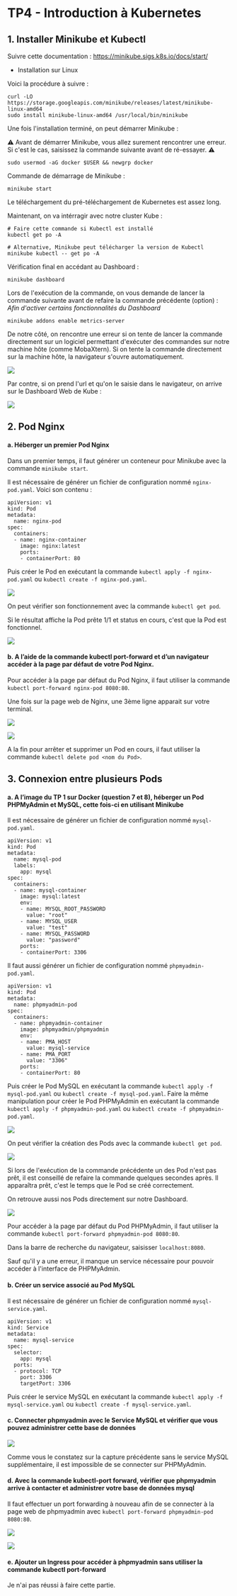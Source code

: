 # TP4 - Introduction à Kubernetes

## 1. Installer Minikube et Kubectl

Suivre cette documentation : https://minikube.sigs.k8s.io/docs/start/

- Installation sur Linux

Voici la procédure à suivre : 

```
curl -LO https://storage.googleapis.com/minikube/releases/latest/minikube-linux-amd64
sudo install minikube-linux-amd64 /usr/local/bin/minikube
```

Une fois l'installation terminé, on peut démarrer Minikube : 

:warning: Avant de démarrer Minikube, vous allez surement rencontrer une erreur. Si c'est le cas, saisissez la commande suivante avant de ré-essayer. :warning: 

```
sudo usermod -aG docker $USER && newgrp docker
```

Commande de démarrage de Minikube : 

```
minikube start
```

Le téléchargement du pré-téléchargement de Kubernetes est assez long.

Maintenant, on va intérragir avec notre cluster Kube : 

```
# Faire cette commande si Kubectl est installé
kubectl get po -A
```

```
# Alternative, Minikube peut télécharger la version de Kubectl
minikube kubectl -- get po -A
```

Vérification final en accédant au Dashboard : 

```
minikube dashboard
```

Lors de l'exécution de la commande, on vous demande de lancer la commande suivante avant de refaire la commande précédente (option) : 
*Afin d'activer certains fonctionnalités du Dashboard*

```
minikube addons enable metrics-server
```

De notre côté, on rencontre une erreur si on tente de lancer la commande directement sur un logiciel permettant d'exécuter des commandes sur notre machine hôte (comme MobaXtern).
Si on tente la commande directement sur la machine hôte, la navigateur s'ouvre automatiquement.

![](https://i.imgur.com/xMRWZme.png)

Par contre, si on prend l'url et qu'on le saisie dans le navigateur, on arrive sur le Dashboard Web de Kube : 

![](https://i.imgur.com/Jq6Q4Hq.png)

## 2. Pod Nginx

#### a. Héberger un premier Pod Nginx

Dans un premier temps, il faut générer un conteneur pour Minikube avec la commande `minikube start`.

Il est nécessaire de générer un fichier de configuration nommé `nginx-pod.yaml`.
Voici son contenu : 

```
apiVersion: v1
kind: Pod
metadata:
  name: nginx-pod
spec:
  containers:
  - name: nginx-container
    image: nginx:latest
    ports:
    - containerPort: 80
```

Puis créer le Pod en exécutant la commande `kubectl apply -f nginx-pod.yaml` ou `kubectl create -f nginx-pod.yaml`.

![](https://i.imgur.com/gDErwMv.png)

On peut vérifier son fonctionnement avec la commande `kubectl get pod`.

Si le résultat affiche la Pod prête 1/1 et status en cours, c'est que la Pod est fonctionnel.

![](https://i.imgur.com/g2ZKAxc.png)

#### b. A l’aide de la commande kubectl port-forward et d’un navigateur accéder à la page par défaut de votre Pod Nginx.

Pour accéder à la page par défaut du Pod Nginx, il faut utiliser la commande `kubectl port-forward nginx-pod 8080:80`.

Une fois sur la page web de Nginx, une 3ème ligne apparait sur votre terminal.

![](https://i.imgur.com/CdYKhrA.png)

![](https://i.imgur.com/Jev4nBS.png)

A la fin pour arrêter et supprimer un Pod en cours, il faut utiliser la commande `kubectl delete pod <nom du Pod>`.

## 3. Connexion entre plusieurs Pods

#### a. A l’image du TP 1 sur Docker (question 7 et 8), héberger un Pod PHPMyAdmin et MySQL, cette fois-ci en utilisant Minikube

Il est nécessaire de générer un fichier de configuration nommé `mysql-pod.yaml`.

```
apiVersion: v1
kind: Pod
metadata:
  name: mysql-pod
  labels:
    app: mysql
spec:
  containers:
  - name: mysql-container
    image: mysql:latest
    env:
    - name: MYSQL_ROOT_PASSWORD
      value: "root"
    - name: MYSQL_USER
      value: "test"
    - name: MYSQL_PASSWORD
      value: "password"
    ports:
    - containerPort: 3306
```

Il faut aussi générer un fichier de configuration nommé `phpmyadmin-pod.yaml`.

```
apiVersion: v1
kind: Pod
metadata:
  name: phpmyadmin-pod
spec:
  containers:
  - name: phpmyadmin-container
    image: phpmyadmin/phpmyadmin
    env:
    - name: PMA_HOST
      value: mysql-service
    - name: PMA_PORT
      value: "3306"
    ports:
    - containerPort: 80
```

Puis créer le Pod MySQL en exécutant la commande `kubectl apply -f mysql-pod.yaml` ou `kubectl create -f mysql-pod.yaml`.
Faire la même manipulation pour créer le Pod PHPMyAdmin en exécutant la commande `kubectl apply -f phpmyadmin-pod.yaml` ou `kubectl create -f phpmyadmin-pod.yaml`.

![](https://i.imgur.com/pnQb0jf.png)

On peut vérifier la création des Pods avec la commande `kubectl get pod`.

![](https://i.imgur.com/hAOfbfi.png)

Si lors de l'exécution de la commande précédente un des Pod n'est pas prêt, il est conseillé de refaire la commande quelques secondes après. Il apparaîtra prêt, c'est le temps que le Pod se créé correctement.

On retrouve aussi nos Pods directement sur notre Dashboard.

![](https://i.imgur.com/9l8vptV.png)

Pour accéder à la page par défaut du Pod PHPMyAdmin, il faut utiliser la commande `kubectl port-forward phpmyadmin-pod 8080:80`.

Dans la barre de recherche du navigateur, saisisser `localhost:8080`.

Sauf qu'il y a une erreur, il manque un service nécessaire pour pouvoir accéder à l'interface de PHPMyAdmin.

#### b. Créer un service associé au Pod MySQL

Il est nécessaire de générer un fichier de configuration nommé `mysql-service.yaml`.

```
apiVersion: v1
kind: Service
metadata:
  name: mysql-service
spec:
  selector:
    app: mysql
  ports:
  - protocol: TCP
    port: 3306
    targetPort: 3306
```

Puis créer le service MySQL en exécutant la commande `kubectl apply -f mysql-service.yaml` ou `kubectl create -f mysql-service.yaml`.

#### c. Connecter phpmyadmin avec le Service MySQL et vérifier que vous pouvez administrer cette base de données

![](https://i.imgur.com/l3JC3XK.png)

Comme vous le constatez sur la capture précédente sans le service MySQL supplémentaire, il est impossible de se connecter sur PHPMyAdmin.



#### d. Avec la commande kubectl-port forward, vérifier que phpmyadmin arrive à contacter et administrer votre base de données mysql

Il faut effectuer un port forwarding à nouveau afin de se connecter à la page web de phpmyadmin avec `kubectl port-forward phpmyadmin-pod 8080:80`.

![](https://i.imgur.com/wX5sPOj.png)

![](https://i.imgur.com/T4CE2LD.png)

#### e. Ajouter un Ingress pour accéder à phpmyadmin sans utiliser la commande kubectl port-forward

Je n'ai pas réussi à faire cette partie.